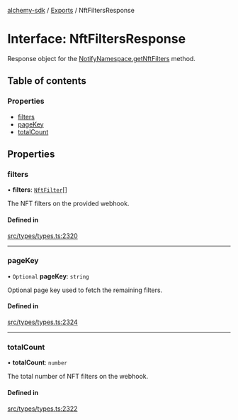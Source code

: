 [alchemy-sdk](../README.md) / [Exports](../modules.md) / NftFiltersResponse

# Interface: NftFiltersResponse

Response object for the [NotifyNamespace.getNftFilters](../classes/NotifyNamespace.md#getnftfilters) method.

## Table of contents

### Properties

- [filters](NftFiltersResponse.md#filters)
- [pageKey](NftFiltersResponse.md#pagekey)
- [totalCount](NftFiltersResponse.md#totalcount)

## Properties

### filters

• **filters**: [`NftFilter`](NftFilter.md)[]

The NFT filters on the provided webhook.

#### Defined in

[src/types/types.ts:2320](https://github.com/alchemyplatform/alchemy-sdk-js/blob/80b6e91/src/types/types.ts#L2320)

___

### pageKey

• `Optional` **pageKey**: `string`

Optional page key used to fetch the remaining filters.

#### Defined in

[src/types/types.ts:2324](https://github.com/alchemyplatform/alchemy-sdk-js/blob/80b6e91/src/types/types.ts#L2324)

___

### totalCount

• **totalCount**: `number`

The total number of NFT filters on the webhook.

#### Defined in

[src/types/types.ts:2322](https://github.com/alchemyplatform/alchemy-sdk-js/blob/80b6e91/src/types/types.ts#L2322)
